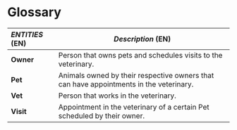 # Glossary

| **_ENTITIES_** (EN)  | **_Description_** (EN)                                                                 |
|:---------------------|----------------------------------------------------------------------------------------|
| **Owner**            | Person that owns pets and schedules visits to the veterinary.                          |
| **Pet**              | Animals owned by their respective owners that can have appointments in the veterinary. |
| **Vet**              | Person that works in the veterinary.                                                   |
| **Visit**            | Appointment in the veterinary of a certain Pet scheduled by their owner.               |
                                                                                                                                          
